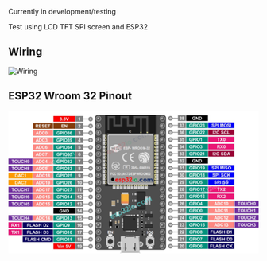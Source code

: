 Currently in development/testing 

Test using LCD TFT SPI screen and ESP32

## Wiring 

![Wiring](./images/)

## ESP32 Wroom 32 Pinout

![ESP32 Wroom 32D](./images/ESP-WROOM-32-Dev-Module-pinout.jpg)